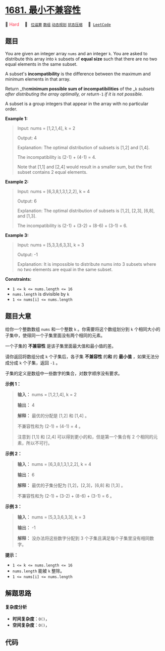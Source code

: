 # [1681. 最小不兼容性](https://leetcode.com/problems/minimum-incompatibility)

🔴 <font color=#ff334b>Hard</font>&emsp; 🔖&ensp; [`位运算`](/tag/bit-manipulation.md) [`数组`](/tag/array.md) [`动态规划`](/tag/dynamic-programming.md) [`状态压缩`](/tag/bitmask.md)&emsp; 🔗&ensp;[`LeetCode`](https://leetcode.com/problems/minimum-incompatibility)

## 题目

You are given an integer array `nums`​​​ and an integer `k`. You are asked to
distribute this array into `k` subsets of **equal size** such that there are
no two equal elements in the same subset.

A subset's **incompatibility** is the difference between the maximum and
minimum elements in that array.

Return _the**minimum possible sum of incompatibilities** of the _`k` _subsets
after distributing the array optimally, or return_`-1` _if it is not
possible._

A subset is a group integers that appear in the array with no particular
order.



**Example 1:**

> Input: nums = [1,2,1,4], k = 2
> 
> Output: 4
> 
> Explanation: The optimal distribution of subsets is [1,2] and [1,4].
> 
> The incompatibility is (2-1) + (4-1) = 4.
> 
> Note that [1,1] and [2,4] would result in a smaller sum, but the first subset contains 2 equal elements.

**Example 2:**

> Input: nums = [6,3,8,1,3,1,2,2], k = 4
> 
> Output: 6
> 
> Explanation: The optimal distribution of subsets is [1,2], [2,3], [6,8], and [1,3].
> 
> The incompatibility is (2-1) + (3-2) + (8-6) + (3-1) = 6.

**Example 3:**

> Input: nums = [5,3,3,6,3,3], k = 3
> 
> Output: -1
> 
> Explanation: It is impossible to distribute nums into 3 subsets where no two elements are equal in the same subset.

**Constraints:**

  * `1 <= k <= nums.length <= 16`
  * `nums.length` is divisible by `k`
  * `1 <= nums[i] <= nums.length`


## 题目大意

给你一个整数数组 `nums`​​​ 和一个整数 `k` 。你需要将这个数组划分到 `k` 个相同大小的子集中，使得同一个子集里面没有两个相同的元素。

一个子集的 **不兼容性** 是该子集里面最大值和最小值的差。

请你返回将数组分成 `k` 个子集后，各子集 **不兼容性** 的**和** 的 **最小值** ，如果无法分成分成 `k` 个子集，返回 `-1` 。

子集的定义是数组中一些数字的集合，对数字顺序没有要求。

**示例 1：**

> 
> 
> 
> 
> 
> **输入：** nums = [1,2,1,4], k = 2
> 
> **输出：** 4
> 
> **解释：** 最优的分配是 [1,2] 和 [1,4] 。
> 
> 不兼容性和为 (2-1) + (4-1) = 4 。
> 
> 注意到 [1,1] 和 [2,4] 可以得到更小的和，但是第一个集合有 2 个相同的元素，所以不可行。

**示例 2：**

> 
> 
> 
> 
> 
> **输入：** nums = [6,3,8,1,3,1,2,2], k = 4
> 
> **输出：** 6
> 
> **解释：** 最优的子集分配为 [1,2]，[2,3]，[6,8] 和 [1,3] 。
> 
> 不兼容性和为 (2-1) + (3-2) + (8-6) + (3-1) = 6 。
> 
> 

**示例 3：**

> 
> 
> 
> 
> 
> **输入：** nums = [5,3,3,6,3,3], k = 3
> 
> **输出：** -1
> 
> **解释：** 没办法将这些数字分配到 3 个子集且满足每个子集里没有相同数字。
> 
> 

**提示：**

  * `1 <= k <= nums.length <= 16`
  * `nums.length` 能被 `k` 整除。
  * `1 <= nums[i] <= nums.length`


## 解题思路

#### 复杂度分析

- **时间复杂度**：`O()`，
- **空间复杂度**：`O()`，

## 代码

```javascript

```